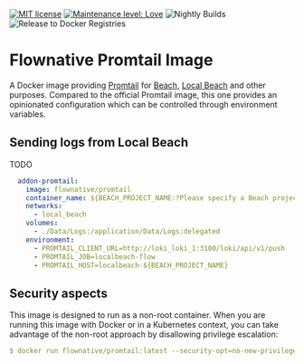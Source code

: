 [![MIT license](http://img.shields.io/badge/license-MIT-brightgreen.svg)](http://opensource.org/licenses/MIT)
[![Maintenance level: Love](https://img.shields.io/badge/maintenance-%E2%99%A1%E2%99%A1%E2%99%A1-ff69b4.svg)](https://www.flownative.com/en/products/open-source.html)
![Nightly Builds](https://github.com/flownative/docker-promtail/workflows/Nightly%20Builds/badge.svg)
![Release to Docker Registries](https://github.com/flownative/docker-promtail/workflows/Release%20to%20Docker%20Registries/badge.svg)

# Flownative Promtail Image

A Docker image providing [Promtail](https://grafana.com/docs/loki/latest/clients/promtail/) for [Beach](https://www.flownative.com/beach),
[Local Beach](https://www.flownative.com/localbeach) and other purposes. Compared to the
official Promtail image, this one provides an opinionated configuration which can be
controlled through environment variables.

## Sending logs from Local Beach

TODO

```yaml
  addon-promtail:
    image: flownative/promtail
    container_name: ${BEACH_PROJECT_NAME:?Please specify a Beach project name as BEACH_PROJECT_NAME}_addon-promtail
    networks:
      - local_beach
    volumes:
      - ./Data/Logs:/application/Data/Logs:delegated
    environment:
      - PROMTAIL_CLIENT_URL=http://loki_loki_1:3100/loki/api/v1/push
      - PROMTAIL_JOB=localbeach-flow
      - PROMTAIL_HOST=localbeach-${BEACH_PROJECT_NAME}
```

## Security aspects

This image is designed to run as a non-root container. When you are running
this image with Docker or in a Kubernetes context, you can take advantage
of the non-root approach by disallowing privilege escalation:

```yaml
$ docker run flownative/promtail:latest --security-opt=no-new-privileges
```
